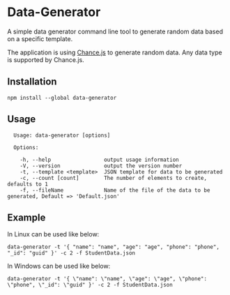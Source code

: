 # Data-Generator

A simple data generator command line tool to generate random data based on a specific template.

The application is using [Chance.js](http://chancejs.com/) to generate random data. Any data type is supported by Chance.js.

## Installation

```
npm install --global data-generator
```

## Usage

```
  Usage: data-generator [options]

  Options:

    -h, --help                 output usage information
    -V, --version              output the version number
    -t, --template <template>  JSON template for data to be generated
    -c, --count [count]        The number of elements to create, defaults to 1
    -f, --fileName             Name of the file of the data to be generated, Default => 'Default.json'

```

## Example

In Linux can be used like below:

```
data-generator -t '{ "name": "name", "age": "age", "phone": "phone", "_id": "guid" }' -c 2 -f StudentData.json
```

In Windows can be used like below:

```
data-generator -t '{ \"name": \"name", \"age": \"age", \"phone": \"phone", \"_id": \"guid" }' -c 2 -f StudentData.json
```
